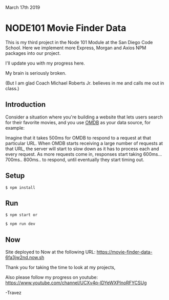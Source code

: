 March 17th 2019
# NODE101 Movie Finder Data

This is my third project in the Node 101 Module at the San Diego Code School.
Here we implement more Express, Morgan and Axios NPM packages into our project.

I'll update you with my progress here.

My brain is seriously broken.

(But I am glad Coach Michael Roberts Jr. believes in me and calls me out in class.)



## Introduction

Consider a situation where you're building a website that lets users search for their favorite movies, and you use [OMDB](https://omdbapi.com) as your data source, for example:

Imagine that it takes 500ms for OMDB to respond to a request at that particular URL. When OMDB starts receiving a large number of requests at that URL, the server will start to slow down as it has to process each and every request. As more requests come in, responses start taking 600ms... 700ms.. 800ms.. to respond, until eventually they start timing out. 

## Setup

```
$ npm install
```

## Run

```
$ npm start or

$ npm run dev
```

## Now

Site deployed to Now at the following URL:
https://movie-finder-data-6fa3jw2nd.now.sh

Thank you for taking the time to look at my projects,

Also please follow my progress on youtube:
https://www.youtube.com/channel/UCXv4p-lDYeWXPlnoRFYCSUg

-Travez